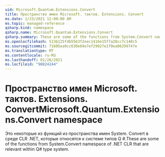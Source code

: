 ```yaml
---
uid: Microsoft.Quantum.Extensions.Convert
title: Пространство имен Microsoft. тактов. Extensions. Convert
ms.date: 1/23/2021 12:00:00 AM
ms.topic: managed-reference
qsharp.kind: namespace
qsharp.name: Microsoft.Quantum.Extensions.Convert
qsharp.summary: These are some of the functions from System.Convert namespace of .NET CLR that are relevant within Q# type system.
ms.openlocfilehash: 513b125fdb5563f2eec1416e15f7a28cc7c140c5
ms.sourcegitcommit: 71605ea9cc630e84e7ef29027e1f0ea06299747e
ms.translationtype: MT
ms.contentlocale: ru-RU
ms.lasthandoff: 01/26/2021
ms.locfileid: "98824244"
---
```

# <a name="microsoftquantumextensionsconvert-namespace"></a><span data-ttu-id="01c52-102">Пространство имен Microsoft. тактов. Extensions. Convert</span><span class="sxs-lookup"><span data-stu-id="01c52-102">Microsoft.Quantum.Extensions.Convert namespace</span></span>

<span data-ttu-id="01c52-103">Это некоторые из функций из пространства имен System. Convert в среде CLR .NET, которые относятся к системе типов Q #.</span><span class="sxs-lookup"><span data-stu-id="01c52-103">These are some of the functions from System.Convert namespace of .NET CLR that are relevant within Q# type system.</span></span>

